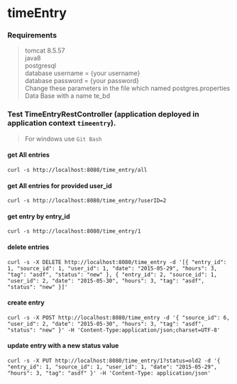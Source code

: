 # timeEntry

### Requirements
> tomcat 8.5.57\
> java8\
> postgresql \
> database username = {your username}\
  database password = {your password}\
  Change these parameters in the file which named postgres.properties\
> Data Base with a name te_bd

### Test TimeEntryRestController (application deployed in application context `timeentry`).
> For windows use `Git Bash`

#### get All entries
`curl -s http://localhost:8080/time_entry/all`

#### get All entries for provided user_id
`curl -s http://localhost:8080/time_entry/?userID=2`

#### get entry by entry_id
`curl -s http://localhost:8080/time_entry/1`

#### delete entries
`curl -s -X DELETE http://localhost:8080/time_entry -d '[{
                                                         "entry_id": 1,
                                                         "source_id": 1,
                                                         "user_id": 1,
                                                         "date": "2015-05-29",
                                                         "hours": 3,
                                                         "tag": "asdf",
                                                         "status": "new"
                                                         },
                                                           {
                                                         "entry_id": 2,
                                                         "source_id": 1,
                                                         "user_id": 2,
                                                         "date": "2015-05-30",
                                                         "hours": 3,
                                                         "tag": "asdf",
                                                         "status": "new"
                                                         }]'`

#### create entry
`curl -s -X POST http://localhost:8080/time_entry -d '{
                                                          "source_id": 6,
                                                          "user_id": 2,
                                                          "date": "2015-05-30",
                                                          "hours": 3,
                                                          "tag": "asdf",
                                                          "status": "new"
                                                        }' -H 'Content-Type:application/json;charset=UTF-8'`

#### update entry with a new status value
`curl -s -X PUT http://localhost:8080/time_entry/1?status=old2 -d '{
                                                                   "entry_id": 1,
                                                                   "source_id": 1,
                                                                   "user_id": 1,
                                                                   "date": "2015-05-29",
                                                                   "hours": 3,
                                                                   "tag": "asdf"
                                                                   }' -H 'Content-Type: application/json'`
